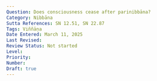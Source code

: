```yaml
---
Question: Does consciousness cease after parinibbāna?
Category: Nibbāna
Sutta References: SN 12.51, SN 22.87
Tags: Viññāṇa
Date Entered: March 11, 2025
Last Revised:
Review Status: Not started
Level: 
Priority: 
Number: 
Draft: true
---
```

